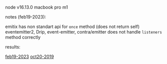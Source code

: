 node v16.13.0
macbook pro m1

notes (feb19-2023):

emitix has non standart api for `once` method (does not return self)  
eventemitter2, Drip, event-emitter, contra/emitter does not handle `listeners` method correctly  

results:

[feb19-2023](./results.md)
[oct20-2019](./results.oct20-2019.md)